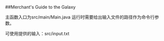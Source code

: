 ##Merchant's Guide to the Galaxy

主函数入口为src/main/Main.java
运行时需要给出输入文件的路径作为命令行参数。

可使用提供的输入：src/input.txt


